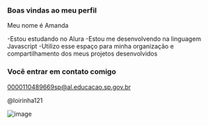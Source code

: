 ### Boas vindas ao meu perfil

Meu nome é Amanda

-Estou estudando no Alura
-Estou me desenvolvendo na linguagem Javascript
-Utilizo esse espaço para minha organização e compartilhamento dos meus projetos desenvolvidos 

### Você entrar em contato comigo

0000110489669sp@al.educacao.sp.gov.br

@loirinha121

![image](https://github.com/loirinha121/loirinha121/assets/168583524/53ca2d2e-5d9c-4d98-9dcb-79622f2731e6)

